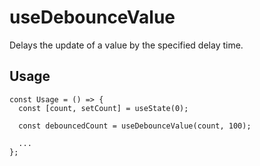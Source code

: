 # useDebounceValue

Delays the update of a value by the specified delay time.

## Usage

```tsx
const Usage = () => {
  const [count, setCount] = useState(0);

  const debouncedCount = useDebounceValue(count, 100);

  ...
};
```
